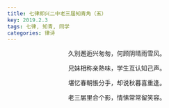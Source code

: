 ```yaml
---
title: 七律即兴二中老三届知青角（五）
key: 2019.2.3
tags: 七律, 知青, 同学
categories: 律诗
---
```


<p align="center">久別邂逅兴匆匆，何顾阴晴雨雪风。
</p>
<p align="center">兄妹相称亲熱味，学生互认知己声。
</p>
<p align="center">堪忆春朝悵分手，却说秋暮喜重逢。
</p>
<p align="center">老三届里合个影，情愫常常留笑容。
</p>
